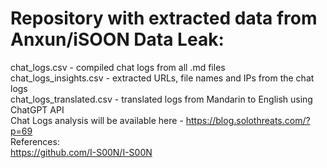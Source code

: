 # Repository with extracted data from Anxun/iSOON Data Leak:
chat_logs.csv - compiled chat logs from all .md files  
chat_logs_insights.csv - extracted URLs, file names and IPs from the chat logs  
chat_logs_translated.csv - translated logs from Mandarin to English using ChatGPT API  
Chat Logs analysis will be available here - https://blog.solothreats.com/?p=69  
References:  
https://github.com/I-S00N/I-S00N


